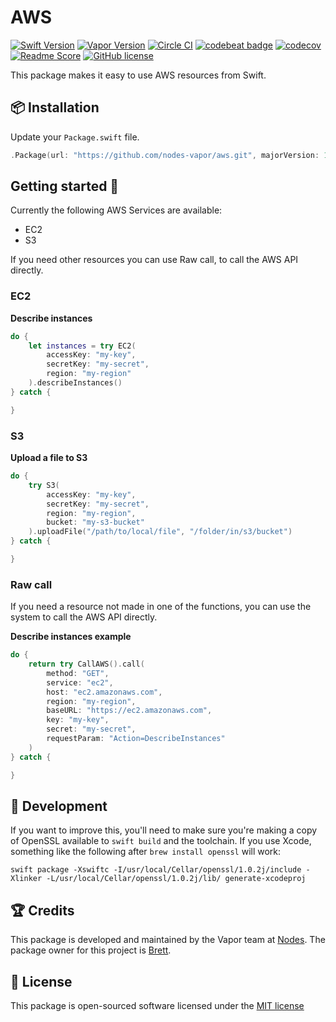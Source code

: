 # AWS
[![Swift Version](https://img.shields.io/badge/Swift-3-brightgreen.svg)](http://swift.org)
[![Vapor Version](https://img.shields.io/badge/Vapor-2-F6CBCA.svg)](http://vapor.codes)
[![Circle CI](https://circleci.com/gh/nodes-vapor/aws/tree/master.svg?style=shield)](https://circleci.com/gh/nodes-vapor/aws)
[![codebeat badge](https://codebeat.co/badges/255e7772-28ec-4695-bdd5-770cfd676d9c)](https://codebeat.co/projects/github-com-nodes-vapor-aws-master)
[![codecov](https://codecov.io/gh/nodes-vapor/aws/branch/master/graph/badge.svg)](https://codecov.io/gh/nodes-vapor/aws)
[![Readme Score](http://readme-score-api.herokuapp.com/score.svg?url=https://github.com/nodes-vapor/aws)](http://clayallsopp.github.io/readme-score?url=https://github.com/nodes-vapor/aws)
[![GitHub license](https://img.shields.io/badge/license-MIT-blue.svg)](https://raw.githubusercontent.com/nodes-vapor/aws/master/LICENSE)


This package makes it easy to use AWS resources from Swift.

## 📦 Installation

Update your `Package.swift` file.
```swift
.Package(url: "https://github.com/nodes-vapor/aws.git", majorVersion: 1)
```


## Getting started 🚀

Currently the following AWS Services are available:
- EC2
- S3

If you need other resources you can use Raw call, to call the AWS API directly.

### EC2

**Describe instances**

```swift
do {
    let instances = try EC2(
        accessKey: "my-key", 
        secretKey: "my-secret", 
        region: "my-region"
    ).describeInstances()
} catch {

}
```

### S3

**Upload a file to S3**

```swift
do {
    try S3(
        accessKey: "my-key", 
        secretKey: "my-secret", 
        region: "my-region", 
        bucket: "my-s3-bucket"
    ).uploadFile("/path/to/local/file", "/folder/in/s3/bucket")
} catch {

}
```

### Raw call

If you need a resource not made in one of the functions, you can use the system to call the AWS API directly.

**Describe instances example**

```swift
do {
    return try CallAWS().call(
        method: "GET", 
        service: "ec2", 
        host: "ec2.amazonaws.com", 
        region: "my-region", 
        baseURL: "https://ec2.amazonaws.com", 
        key: "my-key", 
        secret: "my-secret", 
        requestParam: "Action=DescribeInstances"
    )
} catch {

}
```

## 📃 Development

If you want to improve this, you'll need to make sure you're making a copy of OpenSSL available to `swift build` and the toolchain. If you use Xcode, something like the following after `brew install openssl` will work:

```
swift package -Xswiftc -I/usr/local/Cellar/openssl/1.0.2j/include -Xlinker -L/usr/local/Cellar/openssl/1.0.2j/lib/ generate-xcodeproj
```

## 🏆 Credits

This package is developed and maintained by the Vapor team at [Nodes](https://www.nodesagency.com).
The package owner for this project is [Brett](https://github.com/brettRToomey).


## 📄 License

This package is open-sourced software licensed under the [MIT license](http://opensource.org/licenses/MIT)
